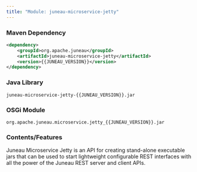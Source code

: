 ```yaml
---
title: "Module: juneau-microservice-jetty"
---
```


### Maven Dependency

```xml
<dependency>
    <groupId>org.apache.juneau</groupId>
    <artifactId>juneau-microservice-jetty</artifactId>
    <version>{{JUNEAU_VERSION}}</version>
</dependency>
```

### Java Library

```text
juneau-microservice-jetty-{{JUNEAU_VERSION}}.jar
```

### OSGi Module

```text
org.apache.juneau.microservice.jetty_{{JUNEAU_VERSION}}.jar
```

### Contents/Features

Juneau Microservice Jetty is an API for creating stand-alone executable jars that can be used to
start lightweight configurable REST interfaces with all the power of the Juneau REST server and client APIs.
